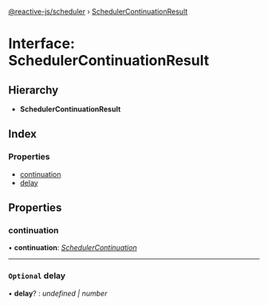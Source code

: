 [@reactive-js/scheduler](../README.md) › [SchedulerContinuationResult](schedulercontinuationresult.md)

# Interface: SchedulerContinuationResult

## Hierarchy

* **SchedulerContinuationResult**

## Index

### Properties

* [continuation](schedulercontinuationresult.md#continuation)
* [delay](schedulercontinuationresult.md#optional-delay)

## Properties

###  continuation

• **continuation**: *[SchedulerContinuation](schedulercontinuation.md)*

___

### `Optional` delay

• **delay**? : *undefined | number*
